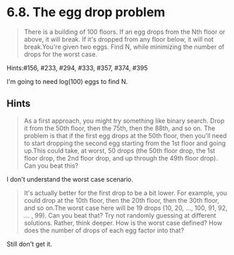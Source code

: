 # 6.8. The egg drop problem

> There is a building of 100 floors. If an egg drops from the Nth floor or above, it will break. If it's dropped from any floor below, it will not break.You're given two eggs. Find N, while minimizing the number of drops for the worst case.

Hints:#156, #233, #294, #333, #357, #374, #395

I'm going to need log(100) eggs to find N.

## Hints

> As a first approach, you might try something like binary search. Drop it from the 50th floor, then the 75th, then the 88th, and so on. The problem is that if the first egg drops at the 50th floor, then you'll need to start dropping the second egg starting from the 1st floor and going up.This could take, at worst, 50 drops (the 50th floor drop, the 1st floor drop, the 2nd floor drop, and up through the 49th floor drop). Can you beat this?

I don't understand the worst case scenario.

> It's actually better for the first drop to be a bit lower. For example, you could drop at the 10th floor, then the 20th floor, then the 30th floor, and so on.The worst case here will be 19 drops (10, 20, ..., 100, 91, 92, ... , 99). Can you beat that? Try not randomly guessing at different solutions. Rather, think deeper. How is the worst case defined? How does the number of drops of each egg factor into that?

Still don't get it.
